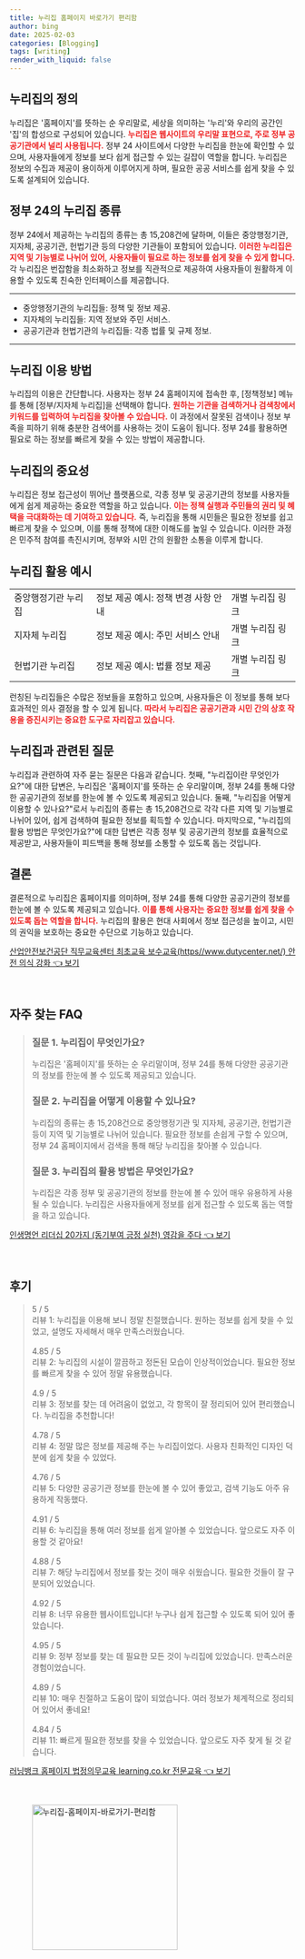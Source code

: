 ```yaml
---
title: 누리집 홈페이지 바로가기 편리함
author: bing
date: 2025-02-03
categories: [Blogging]
tags: [writing]
render_with_liquid: false
---
```



<h2 id='누리집의 정의'>누리집의 정의</h2>

<p>누리집은 '홈페이지'를 뜻하는 순 우리말로, 세상을 의미하는 '누리'와 우리의 공간인 '집'의 합성으로 구성되어 있습니다. <b><span style="color: #ee2323;">누리집은 웹사이트의 우리말 표현으로, 주로 정부 공공기관에서 널리 사용됩니다.</span></b> 정부 24 사이트에서 다양한 누리집을 한눈에 확인할 수 있으며, 사용자들에게 정보를 보다 쉽게 접근할 수 있는 길잡이 역할을 합니다. 누리집은 정보의 수집과 제공이 용이하게 이루어지게 하며, 필요한 공공 서비스를 쉽게 찾을 수 있도록 설계되어 있습니다.</p>

<h2 id='정부 24의 누리집 종류'>정부 24의 누리집 종류</h2>

<p>정부 24에서 제공하는 누리집의 종류는 총 15,208건에 달하며, 이들은 중앙행정기관, 지자체, 공공기관, 헌법기관 등의 다양한 기관들이 포함되어 있습니다. <b><span style="color: #ee2323;">이러한 누리집은 지역 및 기능별로 나뉘어 있어, 사용자들이 필요로 하는 정보를 쉽게 찾을 수 있게 합니다.</span></b> 각 누리집은 번잡함을 최소화하고 정보를 직관적으로 제공하여 사용자들이 원활하게 이용할 수 있도록 친숙한 인터페이스를 제공합니다.</p>

<hr />

<ul>
    <li>중앙행정기관의 누리집들: 정책 및 정보 제공.</li>
    <li>지자체의 누리집들: 지역 정보와 주민 서비스.</li>
    <li>공공기관과 헌법기관의 누리집들: 각종 법률 및 규제 정보.</li>
</ul>

<hr />

<h2 id='누리집 이용 방법'>누리집 이용 방법</h2>

<p>누리집의 이용은 간단합니다. 사용자는 정부 24 홈페이지에 접속한 후, [정책정보] 메뉴를 통해 [정부/지자체 누리집]을 선택해야 합니다. <b><span style="color: #ee2323;">원하는 기관을 검색하거나 검색창에서 키워드를 입력하여 누리집을 찾아볼 수 있습니다.</span></b> 이 과정에서 잘못된 검색이나 정보 부족을 피하기 위해 충분한 검색어를 사용하는 것이 도움이 됩니다. 정부 24를 활용하면 필요로 하는 정보를 빠르게 찾을 수 있는 방법이 제공합니다.</p>

<h2 id='누리집의 중요성'>누리집의 중요성</h2>

<p>누리집은 정보 접근성이 뛰어난 플랫폼으로, 각종 정부 및 공공기관의 정보를 사용자들에게 쉽게 제공하는 중요한 역할을 하고 있습니다. <b><span style="color: #ee2323;">이는 정책 실행과 주민들의 권리 및 혜택을 극대화하는 데 기여하고 있습니다.</span></b> 즉, 누리집을 통해 시민들은 필요한 정보를 쉽고 빠르게 찾을 수 있으며, 이를 통해 정책에 대한 이해도를 높일 수 있습니다. 이러한 과정은 민주적 참여를 촉진시키며, 정부와 시민 간의 원활한 소통을 이루게 합니다.</p>

<h2 id='누리집 활용 예시'>누리집 활용 예시</h2>

<table>
    <tr>
        <td>중앙행정기관 누리집</td>
        <td>정보 제공 예시: 정책 변경 사항 안내</td>
        <td>개별 누리집 링크</td>
    </tr>
    <tr>
        <td>지자체 누리집</td>
        <td>정보 제공 예시: 주민 서비스 안내</td>
        <td>개별 누리집 링크</td>
    </tr>
    <tr>
        <td>헌법기관 누리집</td>
        <td>정보 제공 예시: 법률 정보 제공</td>
        <td>개별 누리집 링크</td>
    </tr>
</table>

<p>런칭된 누리집들은 수많은 정보들을 포함하고 있으며, 사용자들은 이 정보를 통해 보다 효과적인 의사 결정을 할 수 있게 됩니다. <b><span style="color: #ee2323;">따라서 누리집은 공공기관과 시민 간의 상호 작용을 증진시키는 중요한 도구로 자리잡고 있습니다.</span></b></p>

<h2 id='누리집과 관련된 질문'>누리집과 관련된 질문</h2>

<p>누리집과 관련하여 자주 묻는 질문은 다음과 같습니다. 첫째, "누리집이란 무엇인가요?"에 대한 답변은, 누리집은 '홈페이지'를 뜻하는 순 우리말이며, 정부 24를 통해 다양한 공공기관의 정보를 한눈에 볼 수 있도록 제공되고 있습니다. 둘째, "누리집을 어떻게 이용할 수 있나요?"로서 누리집의 종류는 총 15,208건으로 각각 다른 지역 및 기능별로 나뉘어 있어, 쉽게 검색하여 필요한 정보를 획득할 수 있습니다. 마지막으로, "누리집의 활용 방법은 무엇인가요?"에 대한 답변은 각종 정부 및 공공기관의 정보를 효율적으로 제공받고, 사용자들이 피드백을 통해 정보를 소통할 수 있도록 돕는 것입니다.</p>

<h2 id='결론'>결론</h2>

<p>결론적으로 누리집은 홈페이지를 의미하며, 정부 24를 통해 다양한 공공기관의 정보를 한눈에 볼 수 있도록 제공되고 있습니다. <b><span style="color: #ee2323;">이를 통해 사용자는 중요한 정보를 쉽게 찾을 수 있도록 돕는 역할을 합니다.</span></b> 누리집의 활용은 현대 사회에서 정보 접근성을 높이고, 시민의 권익을 보호하는 중요한 수단으로 기능하고 있습니다.</p>


<p><a class="click-button" title="산업안전보건공단 직무교육센터 최초교육 보수교육(https//www.dutycenter.net/) 안전 의식 강화" href="https://24nara.github.io/posts/%EC%82%B0%EC%97%85%EC%95%88%EC%A0%84%EB%B3%B4%EA%B1%B4%EA%B3%B5%EB%8B%A8-%EC%A7%81%EB%AC%B4%EA%B5%90%EC%9C%A1%EC%84%BC%ED%84%B0-%EC%B5%9C%EC%B4%88%EA%B5%90%EC%9C%A1-%EB%B3%B4%EC%88%98%EA%B5%90%EC%9C%A1(httpswww.dutycenter.net)-%EC%95%88%EC%A0%84-%EC%9D%98%EC%8B%9D-%EA%B0%95%ED%99%94/" rel="dofollow">산업안전보건공단 직무교육센터 최초교육 보수교육(https//www.dutycenter.net/) 안전 의식 강화 👈 보기</a></p><br>
<h2 id='자주_찾는_FAQ'>자주 찾는 FAQ</h2>
<div itemscope="" itemtype="https://schema.org/FAQPage"> 
<blockquote> 
<div itemscope="" itemprop="mainEntity" itemtype="https://schema.org/Question"> 
<h3 itemprop="name">질문 1. 누리집이 무엇인가요?</h3> 
<div itemscope="" itemprop="acceptedAnswer" itemtype="https://schema.org/Answer"> 
<span itemprop="text"> 
<p>누리집은 '홈페이지'를 뜻하는 순 우리말이며, 정부 24를 통해 다양한 공공기관의 정보를 한눈에 볼 수 있도록 제공되고 있습니다.</p> 
</span> 
</div> 
</div> 
<div itemscope="" itemprop="mainEntity" itemtype="https://schema.org/Question"> 
<h3 itemprop="name">질문 2. 누리집을 어떻게 이용할 수 있나요?</h3> 
<div itemscope="" itemprop="acceptedAnswer" itemtype="https://schema.org/Answer"> 
<span itemprop="text"> 
<p>누리집의 종류는 총 15,208건으로 중앙행정기관 및 지자체, 공공기관, 헌법기관 등이 지역 및 기능별로 나뉘어 있습니다. 필요한 정보를 손쉽게 구할 수 있으며, 정부 24 홈페이지에서 검색을 통해 해당 누리집을 찾아볼 수 있습니다.</p> 
</span> 
</div> 
</div> 
<div itemscope="" itemprop="mainEntity" itemtype="https://schema.org/Question"> 
<h3 itemprop="name">질문 3. 누리집의 활용 방법은 무엇인가요?</h3> 
<div itemscope="" itemprop="acceptedAnswer" itemtype="https://schema.org/Answer"> 
<span itemprop="text"> 
<p>누리집은 각종 정부 및 공공기관의 정보를 한눈에 볼 수 있어 매우 유용하게 사용될 수 있습니다. 누리집은 사용자들에게 정보를 쉽게 접근할 수 있도록 돕는 역할을 하고 있습니다.</p> 
</span> 
</div> 
</div> 
</blockquote> 
</div>
<p><a class="click-button" title="인생명언 리더십 20가지 (동기부여 긍정 실천) 영감을 주다" href="https://24nara.github.io/posts/%EC%9D%B8%EC%83%9D%EB%AA%85%EC%96%B8-%EB%A6%AC%EB%8D%94%EC%8B%AD-20%EA%B0%80%EC%A7%80-(%EB%8F%99%EA%B8%B0%EB%B6%80%EC%97%AC-%EA%B8%8D%EC%A0%95-%EC%8B%A4%EC%B2%9C)-%EC%98%81%EA%B0%90%EC%9D%84-%EC%A3%BC%EB%8B%A4/" rel="dofollow">인생명언 리더십 20가지 (동기부여 긍정 실천) 영감을 주다 👈 보기</a></p><br>
<h2 id='후기'>후기</h2>
<div itemscope itemtype="https://schema.org/Product">
  <blockquote>
  <div itemprop="review" itemscope itemtype="https://schema.org/Review">
      <div itemprop="reviewRating" itemscope itemtype="https://schema.org/Rating"> <span itemprop="ratingValue">5</span> / <span itemprop="bestRating">5</span> </div>
      <span itemprop="reviewBody">리뷰 1: 누리집을 이용해 보니 정말 친절했습니다. 원하는 정보를 쉽게 찾을 수 있었고, 설명도 자세해서 매우 만족스러웠습니다.</span>
  </div>
  <br>
  <div itemprop="review" itemscope itemtype="https://schema.org/Review">
      <div itemprop="reviewRating" itemscope itemtype="https://schema.org/Rating"> <span itemprop="ratingValue">4.85</span> / <span itemprop="bestRating">5</span> </div>
      <span itemprop="reviewBody">리뷰 2: 누리집의 시설이 깔끔하고 정돈된 모습이 인상적이었습니다. 필요한 정보를 빠르게 찾을 수 있어 정말 유용했습니다.</span>
  </div>
  <br>
  <div itemprop="review" itemscope itemtype="https://schema.org/Review">
      <div itemprop="reviewRating" itemscope itemtype="https://schema.org/Rating"> <span itemprop="ratingValue">4.9</span> / <span itemprop="bestRating">5</span> </div>
      <span itemprop="reviewBody">리뷰 3: 정보를 찾는 데 어려움이 없었고, 각 항목이 잘 정리되어 있어 편리했습니다. 누리집을 추천합니다!</span>
  </div>
  <br>
  <div itemprop="review" itemscope itemtype="https://schema.org/Review">
      <div itemprop="reviewRating" itemscope itemtype="https://schema.org/Rating"> <span itemprop="ratingValue">4.78</span> / <span itemprop="bestRating">5</span> </div>
      <span itemprop="reviewBody">리뷰 4: 정말 많은 정보를 제공해 주는 누리집이었다. 사용자 친화적인 디자인 덕분에 쉽게 찾을 수 있었다.</span>
  </div>
  <br>
  <div itemprop="review" itemscope itemtype="https://schema.org/Review">
      <div itemprop="reviewRating" itemscope itemtype="https://schema.org/Rating"> <span itemprop="ratingValue">4.76</span> / <span itemprop="bestRating">5</span> </div>
      <span itemprop="reviewBody">리뷰 5: 다양한 공공기관 정보를 한눈에 볼 수 있어 좋았고, 검색 기능도 아주 유용하게 작동했다.</span>
  </div>
  <br>
  <div itemprop="review" itemscope itemtype="https://schema.org/Review">
      <div itemprop="reviewRating" itemscope itemtype="https://schema.org/Rating"> <span itemprop="ratingValue">4.91</span> / <span itemprop="bestRating">5</span> </div>
      <span itemprop="reviewBody">리뷰 6: 누리집을 통해 여러 정보를 쉽게 알아볼 수 있었습니다. 앞으로도 자주 이용할 것 같아요!</span>
  </div>
  <br>
  <div itemprop="review" itemscope itemtype="https://schema.org/Review">
      <div itemprop="reviewRating" itemscope itemtype="https://schema.org/Rating"> <span itemprop="ratingValue">4.88</span> / <span itemprop="bestRating">5</span> </div>
      <span itemprop="reviewBody">리뷰 7: 해당 누리집에서 정보를 찾는 것이 매우 쉬웠습니다. 필요한 것들이 잘 구분되어 있었습니다.</span>
  </div>
  <br>
  <div itemprop="review" itemscope itemtype="https://schema.org/Review">
      <div itemprop="reviewRating" itemscope itemtype="https://schema.org/Rating"> <span itemprop="ratingValue">4.92</span> / <span itemprop="bestRating">5</span> </div>
      <span itemprop="reviewBody">리뷰 8: 너무 유용한 웹사이트입니다! 누구나 쉽게 접근할 수 있도록 되어 있어 좋았습니다.</span>
  </div>
  <br>
  <div itemprop="review" itemscope itemtype="https://schema.org/Review">
      <div itemprop="reviewRating" itemscope itemtype="https://schema.org/Rating"> <span itemprop="ratingValue">4.95</span> / <span itemprop="bestRating">5</span> </div>
      <span itemprop="reviewBody">리뷰 9: 정부 정보를 찾는 데 필요한 모든 것이 누리집에 있었습니다. 만족스러운 경험이었습니다.</span>
  </div>
  <br>
  <div itemprop="review" itemscope itemtype="https://schema.org/Review">
      <div itemprop="reviewRating" itemscope itemtype="https://schema.org/Rating"> <span itemprop="ratingValue">4.89</span> / <span itemprop="bestRating">5</span> </div>
      <span itemprop="reviewBody">리뷰 10: 매우 친절하고 도움이 많이 되었습니다. 여러 정보가 체계적으로 정리되어 있어서 좋네요!</span>
  </div>
  <br>
  <div itemprop="review" itemscope itemtype="https://schema.org/Review">
      <div itemprop="reviewRating" itemscope itemtype="https://schema.org/Rating"> <span itemprop="ratingValue">4.84</span> / <span itemprop="bestRating">5</span> </div>
      <span itemprop="reviewBody">리뷰 11: 빠르게 필요한 정보를 찾을 수 있었습니다. 앞으로도 자주 찾게 될 것 같습니다.</span>
  </div>
  </blockquote>
</div>
<p><a class="click-button" title="러닝뱅크 홈페이지 법정의무교육 learning.co.kr 전문교육" href="https://24nara.github.io/posts/%EB%9F%AC%EB%8B%9D%EB%B1%85%ED%81%AC-%ED%99%88%ED%8E%98%EC%9D%B4%EC%A7%80-%EB%B2%95%EC%A0%95%EC%9D%98%EB%AC%B4%EA%B5%90%EC%9C%A1-learning.co.kr-%EC%A0%84%EB%AC%B8%EA%B5%90%EC%9C%A1/" rel="dofollow">러닝뱅크 홈페이지 법정의무교육 learning.co.kr 전문교육 👈 보기</a></p><br>
<figure class="image"><img src="https://24nara.github.io/assets/img/thumbnail/누리집-홈페이지-바로가기-편리함.webp" alt="누리집-홈페이지-바로가기-편리함" width="256" height="256"></figure>